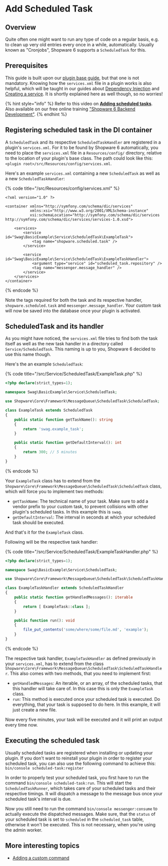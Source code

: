 # Add Scheduled Task

## Overview

Quite often one might want to run any type of code on a regular basis, e.g. to clean up very old entries every once in a while, automatically. Usually known as "Cronjobs", Shopware 6 supports a `ScheduledTask` for this.

## Prerequisites

This guide is built upon our [plugin base guide](../plugin-base-guide.md), but that one is not mandatory. Knowing how the `services.xml` file in a plugin works is also helpful, which will be taught in our guides about [Dependency Injection](dependency-injection.md) and [Creating a service](add-custom-service.md). It is shortly explained here as well though, so no worries!

<!-- markdown-link-check-disable-next-line -->
{% hint style="info" %}
Refer to this video on **[Adding scheduled tasks](https://www.youtube.com/watch?v=88S9P3x6wYE)**. Also available on our free online training ["Shopware 6 Backend Development"](https://academy.shopware.com/courses/shopware-6-backend-development-with-jisse-reitsma).
{% endhint %}

## Registering scheduled task in the DI container

A `ScheduledTask` and its respective `ScheduledTaskHandler` are registered in a plugin's `services.xml`. For it to be found by Shopware 6 automatically, you need to place the `services.xml` file in a `Resources/config/` directory, relative to the location of your plugin's base class. The path could look like this: `<plugin root>/src/Resources/config/services.xml`.

Here's an example `services.xml` containing a new `ScheduledTask` as well as a new `ScheduledTaskHandler`:

{% code title="<plugin root>/src/Resources/config/services.xml" %}

```markup
<?xml version="1.0" ?>

<container xmlns="http://symfony.com/schema/dic/services"
           xmlns:xsi="http://www.w3.org/2001/XMLSchema-instance"
           xsi:schemaLocation="http://symfony.com/schema/dic/services http://symfony.com/schema/dic/services/services-1.0.xsd">

    <services>
        <service id="Swag\BasicExample\Service\ScheduledTask\ExampleTask">
            <tag name="shopware.scheduled.task" />
        </service>

        <service id="Swag\BasicExample\Service\ScheduledTask\ExampleTaskHandler">
            <argument type="service" id="scheduled_task.repository" />
            <tag name="messenger.message_handler" />
        </service>
    </services>
</container>
```

{% endcode %}

Note the tags required for both the task and its respective handler, `shopware.scheduled.task` and `messenger.message_handler`. Your custom task will now be saved into the database once your plugin is activated.

## ScheduledTask and its handler

As you might have noticed, the `services.xml` file tries to find both the task itself as well as the new task handler in a directory called `Service/ScheduledTask`. This naming is up to you, Shopware 6 decided to use this name though.

Here's the an example `ScheduledTask`:

{% code title="<plugin root>/src/Service/ScheduledTask/ExampleTask.php" %}

```php
<?php declare(strict_types=1);

namespace Swag\BasicExample\Service\ScheduledTask;

use Shopware\Core\Framework\MessageQueue\ScheduledTask\ScheduledTask;

class ExampleTask extends ScheduledTask
{
    public static function getTaskName(): string
    {
        return 'swag.example_task';
    }

    public static function getDefaultInterval(): int
    {
        return 300; // 5 minutes
    }
}
```

{% endcode %}

Your `ExampleTask` class has to extend from the `Shopware\Core\Framework\MessageQueue\ScheduledTask\ScheduledTask` class, which will force you to implement two methods:

* `getTaskName`: The technical name of your task. Make sure to add a vendor prefix to your custom task, to prevent collisions with other plugin's scheduled tasks. In this example this is `swag`.
* `getDefaultInterval`: The interval in seconds at which your scheduled task should be executed.

And that's it for the `ExampleTask` class.

Following will be the respective task handler:

{% code title="<plugin root>/src/Service/ScheduledTask/ExampleTaskHandler.php" %}

```php
<?php declare(strict_types=1);

namespace Swag\BasicExample\Service\ScheduledTask;

use Shopware\Core\Framework\MessageQueue\ScheduledTask\ScheduledTaskHandler;

class ExampleTaskHandler extends ScheduledTaskHandler
{
    public static function getHandledMessages(): iterable
    {
        return [ ExampleTask::class ];
    }

    public function run(): void
    {
        file_put_contents('some/where/some/file.md', 'example');
    }
}
```

{% endcode %}

The respective task handler, `ExampleTaskHandler` as defined previously in your `services.xml`, has to extend from the class `Shopware\Core\Framework\MessageQueue\ScheduledTask\ScheduledTaskHandler`. This also comes with two methods, that you need to implement first:

* `getHandledMessages`: An iterable, or an array, of the scheduled tasks, that this handler will take care of. In this case this is only the `ExampleTask` class.
* `run`: This method is executed once your scheduled task is executed. Do everything, that your task is supposed to do here. In this example, it will just create a new file.

Now every five minutes, your task will be executed and it will print an output every time now.

## Executing the scheduled task

Usually scheduled tasks are registered when installing or updating your plugin. If you don't want to reinstall your plugin in order to register your scheduled task, you can also use the following command to achieve this:
 `bin/console scheduled-task:register`

In order to properly test your scheduled task, you first have to run the command `bin/console scheduled-task:run`. This will start the `ScheduledTaskRunner`, which takes care of your scheduled tasks and their respective timings. It will dispatch a message to the message bus once your scheduled task's interval is due.

Now you still need to run the command `bin/console messenger:consume` to actually execute the dispatched messages. Make sure, that the `status` of your scheduled task is set to `scheduled` in the `scheduled_task` table, otherwise it won't be executed. This is not necessary, when you're using the admin worker.

## More interesting topics

* [Adding a custom command](add-custom-commands.md)
